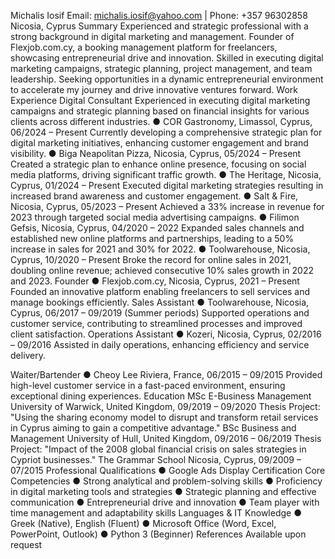Michalis Iosif 
Email: michalis.iosif@yahoo.com | Phone: +357 96302858 Nicosia, Cyprus
Summary
Experienced and strategic professional with a strong background in digital marketing and management. Founder of Flexjob.com.cy, a booking management platform for freelancers, showcasing entrepreneurial drive and innovation. Skilled in executing digital marketing campaigns, strategic planning, project management, and team leadership. Seeking opportunities in a dynamic entrepreneurial environment to accelerate my journey and drive innovative ventures forward.
Work Experience
Digital Consultant
Experienced in executing digital marketing campaigns and strategic planning based on financial insights for various clients across different industries.
● COR Gastronomy, Limassol, Cyprus, 06/2024 – Present
Currently developing a comprehensive strategic plan for digital marketing initiatives, enhancing customer engagement and brand visibility.
● Biga Neapolitan Pizza, Nicosia, Cyprus, 05/2024 – Present
Created a strategic plan to enhance online presence, focusing on social media platforms, driving significant traffic growth.
● The Heritage, Nicosia, Cyprus, 01/2024 – Present
Executed digital marketing strategies resulting in increased brand awareness and customer engagement.
● Salt & Fire, Nicosia, Cyprus, 05/2023 – Present
Achieved a 33% increase in revenue for 2023 through targeted social media advertising campaigns.
● Filimon Gefsis, Nicosia, Cyprus, 04/2020 – 2022
Expanded sales channels and established new online platforms and partnerships, leading to a 50% increase in sales for 2021 and 30% for 2022.
● Toolwarehouse, Nicosia, Cyprus, 10/2020 – Present
Broke the record for online sales in 2021, doubling online revenue; achieved consecutive 10% sales growth in 2022 and 2023.
Founder
● Flexjob.com.cy, Nicosia, Cyprus, 2021 – Present
Founded an innovative platform enabling freelancers to sell services and manage bookings efficiently.
Sales Assistant
● Toolwarehouse, Nicosia, Cyprus, 06/2017 – 09/2019 (Summer periods) Supported operations and customer service, contributing to streamlined processes and improved client satisfaction.
Operations Assistant
● Kozeri, Nicosia, Cyprus, 02/2016 – 09/2016
Assisted in daily operations, enhancing efficiency and service delivery.
  
 Waiter/Bartender
● Cheoy Lee Riviera, France, 06/2015 – 09/2015
Provided high-level customer service in a fast-paced environment, ensuring exceptional dining experiences.
Education
MSc E-Business Management
University of Warwick, United Kingdom, 09/2019 – 09/2020
Thesis Project: "Using the sharing economy model to disrupt and transform retail services in Cyprus aiming to gain a competitive advantage."
BSc Business and Management
University of Hull, United Kingdom, 09/2016 – 06/2019
Thesis Project: "Impact of the 2008 global financial crisis on sales strategies in Cypriot businesses."
The Grammar School
Nicosia, Cyprus, 09/2009 – 07/2015
Professional Qualifications
● Google Ads Display Certification Core Competencies
● Strong analytical and problem-solving skills
● Proficiency in digital marketing tools and strategies
● Strategic planning and effective communication
● Entrepreneurial drive and innovation
● Team player with time management and adaptability skills
Languages & IT Knowledge
● Greek (Native), English (Fluent)
● Microsoft Office (Word, Excel, PowerPoint, Outlook)
● Python 3 (Beginner)
References
Available upon request
     
